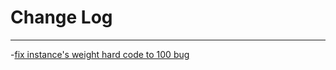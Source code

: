 # Change Log
---

-[fix instance's weight hard code to 100 bug](https://github.com/Tencent/spring-cloud-tencent/pull/792)
